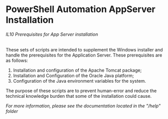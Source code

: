 # PowerShell Automation AppServer Installation

###### IL10 Prerequisites for App Server installation

These sets of scripts are intended to supplement the Windows installer and handle the prerequisites for the Application Server. These
prerequisites are as follows:

  1. Installation and configuration of the Apache Tomcat package;
  2. Installation and Configuration of the Oracle Java platform;
  3. Configuration of the Java environment variables for the system.

The purpose of these scripts are to prevent human-error and reduce the technical knowledge burden that some of the installation could cause.

*For more information, please see the documentation located in the "/help" folder*

